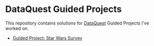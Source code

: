 # DataQuest Guided Projects

This repository contains solutions for [DataQuest](https://www.dataquest.io) Guided Projects I've worked on.

* [Guided Project: Star Wars Survey](https://github.com/kukulagosleep/DataQuest-Projects/blob/main/Guided%20Project:%20Star%20Wars%20Survey/Star%20Wars%20Survey.ipynb)
